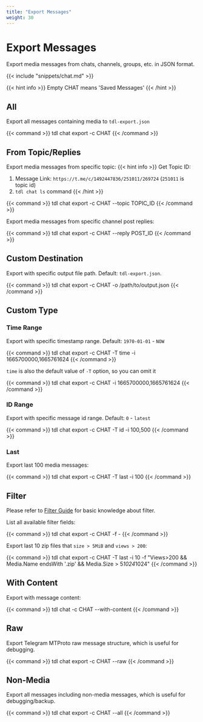 ```yaml
---
title: "Export Messages"
weight: 30
---
```


# Export Messages

Export media messages from chats, channels, groups, etc. in JSON format.

{{< include "snippets/chat.md" >}}

{{< hint info >}}
Empty CHAT means 'Saved Messages'
{{< /hint >}}

## All

Export all messages containing media to `tdl-export.json`

{{< command >}}
tdl chat export -c CHAT
{{< /command >}}

## From Topic/Replies

Export media messages from specific topic:
{{< hint info >}}
Get Topic ID:

1. Message Link: `https://t.me/c/1492447836/251011/269724` (`251011` is topic id)
2. `tdl chat ls` command
   {{< /hint >}}

{{< command >}}
tdl chat export -c CHAT --topic TOPIC_ID
{{< /command >}}

Export media messages from specific channel post replies:

{{< command >}}
tdl chat export -c CHAT --reply POST_ID
{{< /command >}}

## Custom Destination

Export with specific output file path. Default: `tdl-export.json`.

{{< command >}}
tdl chat export -c CHAT -o /path/to/output.json
{{< /command >}}

## Custom Type

### Time Range

Export with specific timestamp range. Default: `1970-01-01` - `NOW`

{{< command >}}
tdl chat export -c CHAT -T time -i 1665700000,1665761624
{{< /command >}}

`time` is also the default value of `-T` option, so you can omit it

{{< command >}}
tdl chat export -c CHAT -i 1665700000,1665761624
{{< /command >}}

### ID Range

Export with specific message id range. Default: `0` - `latest`

{{< command >}}
tdl chat export -c CHAT -T id -i 100,500
{{< /command >}}

### Last

Export last 100 media messages:

{{< command >}}
tdl chat export -c CHAT -T last -i 100
{{< /command >}}

## Filter

Please refer to [Filter Guide](/reference/expr) for basic knowledge about filter.

List all available filter fields:

{{< command >}}
tdl chat export -c CHAT -f -
{{< /command >}}

Export last 10 zip files that `size > 5MiB` and `views > 200`:

{{< command >}}
tdl chat export -c CHAT -T last -i 10 -f "Views>200 && Media.Name endsWith '.zip' && Media.Size > 5*1024*1024"
{{< /command >}}

## With Content

Export with message content:

{{< command >}}
tdl chat -c CHAT --with-content
{{< /command >}}

## Raw

Export Telegram MTProto raw message structure, which is useful for debugging.

{{< command >}}
tdl chat export -c CHAT --raw
{{< /command >}}

## Non-Media

Export all messages including non-media messages, which is useful for debugging/backup.

{{< command >}}
tdl chat export -c CHAT --all
{{< /command >}}
